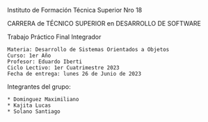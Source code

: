 Instituto de Formación Técnica Superior Nro 18

CARRERA de TÉCNICO SUPERIOR en DESARROLLO DE SOFTWARE

Trabajo Práctico Final Integrador

    Materia: Desarrollo de Sistemas Orientados a Objetos
    Curso: 1er Año
    Profesor: Eduardo Iberti
    Ciclo Lectivo: 1er Cuatrimestre 2023
    Fecha de entrega: lunes 26 de Junio de 2023

Integrantes del grupo:

    * Dominguez Maximiliano
    * Kajita Lucas
    * Solano Santiago
    